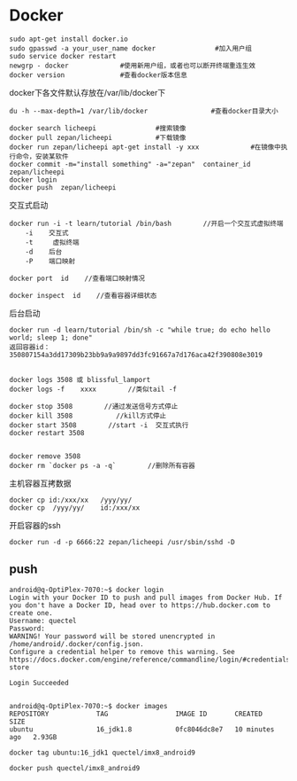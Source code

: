 Docker
======

	sudo apt-get install docker.io
	sudo gpasswd -a your_user_name docker               #加入用户组
	sudo service docker restart
	newgrp - docker             #使用新用户组，或者也可以断开终端重连生效
	docker version              #查看docker版本信息

docker下各文件默认存放在/var/lib/docker下

	du -h --max-depth=1 /var/lib/docker                #查看docker目录大小

	docker search licheepi               #搜索镜像
	docker pull zepan/licheepi           #下载镜像
	docker run zepan/licheepi apt-get install -y xxx             #在镜像中执行命令，安装某软件
	docker commit -m="install something" -a="zepan"  container_id zepan/licheepi
	docker login
	docker push  zepan/licheepi

交互式启动

	docker run -i -t learn/tutorial /bin/bash        //开启一个交互式虚拟终端
		-i    交互式
		-t     虚拟终端
		-d    后台
		-P    端口映射

	docker port  id    //查看端口映射情况

	docker inspect  id    //查看容器详细状态

后台启动

	docker run -d learn/tutorial /bin/sh -c "while true; do echo hello world; sleep 1; done"
	返回容器id：350807154a3dd17309b23bb9a9a9897dd3fc91667a7d176aca42f390808e3019


	docker logs 3508 或 blissful_lamport
	docker logs -f    xxxx        //类似tail -f

	docker stop 3508        //通过发送信号方式停止
	docker kill 3508           //kill方式停止
	docker start 3508        //start -i  交互式执行
	docker restart 3508


	docker remove 3508
	docker rm `docker ps -a -q`        //删除所有容器



主机容器互拷数据
	
	docker cp id:/xxx/xx   /yyy/yy/
	docker cp  /yyy/yy/    id:/xxx/xx

开启容器的ssh

	docker run -d -p 6666:22 zepan/licheepi /usr/sbin/sshd -D

push
-----

	android@q-OptiPlex-7070:~$ docker login
	Login with your Docker ID to push and pull images from Docker Hub. If you don't have a Docker ID, head over to https://hub.docker.com to create one.
	Username: quectel
	Password:
	WARNING! Your password will be stored unencrypted in /home/android/.docker/config.json.
	Configure a credential helper to remove this warning. See
	https://docs.docker.com/engine/reference/commandline/login/#credentials-store

	Login Succeeded


	android@q-OptiPlex-7070:~$ docker images
	REPOSITORY            TAG                 IMAGE ID       CREATED          SIZE
	ubuntu                16_jdk1.8           0fc8046dc8e7   10 minutes ago   2.93GB

	docker tag ubuntu:16_jdk1 quectel/imx8_android9

	docker push quectel/imx8_android9


